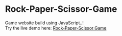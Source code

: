 # Rock-Paper-Scissor-Game
Game website build using JavaScript..!
<br>
Try the live demo here: <a href="https://eshita-badhe.github.io/Rock-Paper-Scissor-Game/" target="_blank">Rock-Paper-Scissor Game</a>
